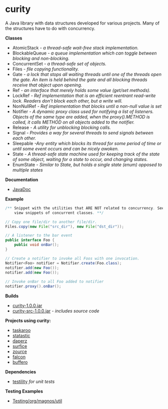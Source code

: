 curity
======

A Java library with data structures developed for various projects. Many of the structures have to do with concurrency.

**Classes**
- AtomicStack *- a thread-safe wait-free stack implementation.*
- BlockableQueue *- a queue implementation which can toggle between blocking and non-blocking.*
- ConcurrentSet *- a thread-safe set of objects.*
- Files *- file copying functionality.*
- Gate *- a lock that stops all waiting threads until one of the threads open the gate. An item is held behind the gate and all blocking threads receive that object upon opening.*
- Ref *- an interface that merely holds some value (get/set methods).*
- LockRef *- Ref implementation that is an efficient reentrant read-write lock. Readers don't block each other, but a write will.*
- NonNullRef *- Ref implementation that blocks until a non-null value is set*
- Notifier *- A dynamic proxy class used for notifying a list of listeners. Objects of the same type are added, when the proxy().METHOD is called, it calls METHOD on all objects added to the notifier.*
- Release *- A utility for unblocking blocking calls.*
- Signal *- Provides a way for several threads to send signals between each other.*
- Sleepable *-Any entity which blocks its thread for some period of time or until some event occurs and can be nicely awoken.*
- State *- A thread-safe state machine used for keeping track of the state of some object, waiting for a state to occur, and changing states.*
- EnumState *- Similar to State, but holds a single state (enum) opposed to multiple states*

**Documentation**
- [JavaDoc](http://clickermonkey.github.com/curity/)

**Example**

```java
/** Snippet with the utilities that ARE NOT related to concurrency. See JavaDocs to 
    view snippets of concurrent classes. **/

// Copy one file/dir to another file/dir.
Files.copy(new File("src_dir"), new File("dst_dir"));

// A listener to the bar event
public interface Foo {
    public void onBar();
}

// Create a notifier to invoke all Foos with one invocation.
Notifier<Foo> notifier = Notifier.create(Foo.class);
notifier.add(new Foo());
notifier.add(new Foo());
 
// Invoke onBar to all Foo added to notifier
notifier.proxy().onBar();
```

**Builds**
- [curity-1.0.0.jar](https://github.com/ClickerMonkey/curity/blob/master/build/curity-1.0.0.jar?raw=true)
- [curity-src-1.0.0.jar](https://github.com/ClickerMonkey/curity/blob/master/build/curity-src-1.0.0.jar?raw=true) *- includes source code*

**Projects using curity:**
- [taskaroo](https://github.com/ClickerMonkey/taskaroo)
- [statastic](https://github.com/ClickerMonkey/statastic)
- [daperz](https://github.com/ClickerMonkey/daperz)
- [surfice](https://github.com/ClickerMonkey/surfice)
- [zource](https://github.com/ClickerMonkey/zource)
- [falcon](https://github.com/ClickerMonkey/falcon)
- [buffero](https://github.com/ClickerMonkey/buffero)

**Dependencies**
- [testility](https://github.com/ClickerMonkey/testility) *for unit tests*

**Testing Examples**
- [Testing/org/magnos/util](https://github.com/ClickerMonkey/curity/tree/master/Testing/org/magnos/util)
